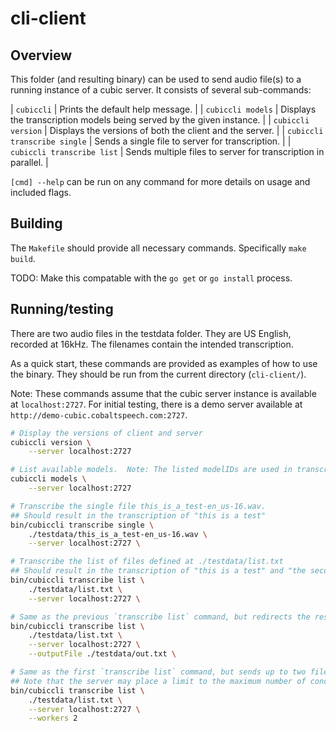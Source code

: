 # cli-client

## Overview

This folder (and resulting binary) can be used to send audio file(s) to a running instance of a cubic server.  It consists of several sub-commands:

| `cubiccli`                   | Prints the default help message. |
| `cubiccli models`            | Displays the transcription models being served by the given instance. |
| `cubiccli version`           | Displays the versions of both the client and the server. |
| `cubiccli transcribe single` | Sends a single file to server for transcription. |
| `cubiccli transcribe list`   | Sends multiple files to server for transcription in parallel. |

`[cmd] --help` can be run on any command for more details on usage and included flags.

## Building

The `Makefile` should provide all necessary commands.
Specifically `make build`.

TODO: Make this compatable with the `go get` or `go install` process.

## Running/testing

There are two audio files in the testdata folder.
They are US English, recorded at 16kHz.
The filenames contain the intended transcription.

As a quick start, these commands are provided as examples of how to use the binary.  They should be run from the current directory (`cli-client/`).

Note: These commands assume that the cubic server instance is available at `localhost:2727`.  For initial testing, there is a demo server available at `http://demo-cubic.cobaltspeech.com:2727`.

```sh
# Display the versions of client and server
cubiccli version \
    --server localhost:2727

# List available models.  Note: The listed modelIDs are used in transcription methods
cubiccli models \
    --server localhost:2727

# Transcribe the single file this_is_a_test-en_us-16.wav.
## Should result in the transcription of "this is a test"
bin/cubiccli transcribe single \
    ./testdata/this_is_a_test-en_us-16.wav \
    --server localhost:2727 \

# Transcribe the list of files defined at ./testdata/list.txt
## Should result in the transcription of "this is a test" and "the second test" printed to stdout
bin/cubiccli transcribe list \
    ./testdata/list.txt \
    --server localhost:2727 \

# Same as the previous `transcribe list` command, but redirects the results to the --outputFile.
bin/cubiccli transcribe list \
    ./testdata/list.txt \
    --server localhost:2727 \
    --outputFile ./testdata/out.txt \

# Same as the first `transcribe list` command, but sends up to two files at a time.
## Note that the server may place a limit to the maximum number of concurrent requests processed.
bin/cubiccli transcribe list \
    ./testdata/list.txt \
    --server localhost:2727 \
    --workers 2
```
